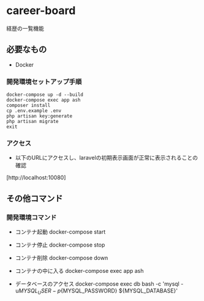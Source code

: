 # career-board
経歴の一覧機能

## 必要なもの

* Docker

### 開発環境セットアップ手順

```
docker-compose up -d --build
docker-compose exec app ash
composer install
cp .env.example .env
php artisan key:generate
php artisan migrate
exit
```

### アクセス
- 以下のURLにアクセスし、laravelの初期表示画面が正常に表示されることの確認

[http://localhost:10080]


## その他コマンド

### 開発環境コマンド

- コンテナ起動
docker-compose start

- コンテナ停止
docker-compose stop

- コンテナ削除
docker-compose down

- コンテナの中に入る
docker-compose exec app ash

- データベースのアクセス
docker-compose exec db bash -c 'mysql -u${MYSQL_USER} -p${MYSQL_PASSWORD} ${MYSQL_DATABASE}'

